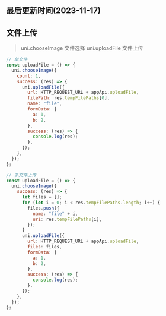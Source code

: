 <!--
 * @Description:
 * @Author: prui
 * @Date: 2023-11-17 08:43:09
 * @LastEditTime: 2023-11-30 14:35:55
 * @LastEditors: prui
 * 不忘初心,不负梦想
-->

## 最后更新时间(2023-11-17)

## 文件上传

> uni.chooseImage 文件选择
> uni.uploadFile 文件上传

```js
// 单文件
const uploadFile = () => {
  uni.chooseImage({
    count: 1,
    success: (res) => {
      uni.uploadFile({
        url: HTTP_REQUEST_URL + appApi.uploadFile,
        filePath: res.tempFilePaths[0],
        name: "file",
        formData: {
          a: 1,
          b: 2,
        },
        success: (res) => {
          console.log(res);
        },
      });
    },
  });
};
```

```js
// 多文件上传
const uploadFile = () => {
  uni.chooseImage({
    success: (res) => {
      let files = [];
      for (let i = 0; i < res.tempFilePaths.length; i++) {
        files.push({
          name: "file" + i,
          uri: res.tempFilePaths[i],
        });
      }
      uni.uploadFile({
        url: HTTP_REQUEST_URL + appApi.uploadFile,
        files: files,
        formData: {
          a: 1,
          b: 2,
        },
        success: (res) => {
          console.log(res);
        },
      });
    },
  });
};
```
